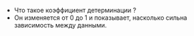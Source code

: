 - Что такое коэффициент детерминации ? 
- Он изменяется от 0 до 1 и показывает, насколько сильна зависимость между данными.
